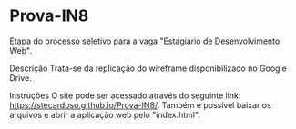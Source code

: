 # Prova-IN8
Etapa do processo seletivo para a vaga "Estagiário de Desenvolvimento Web".

Descrição
Trata-se da replicação do wireframe disponibilizado no Google Drive.


Instruções
O site pode ser acessado através do seguinte link: https://stecardoso.github.io/Prova-IN8/.
Também é possível baixar os arquivos e abrir a aplicação web pelo "index.html".
